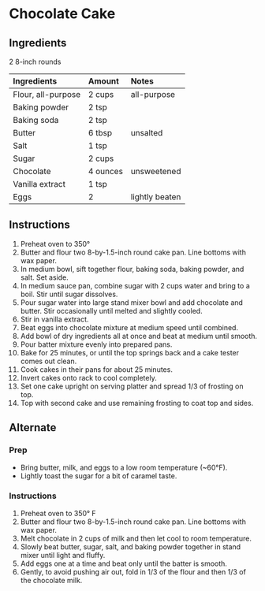 Chocolate Cake
==============

Ingredients
-----------

2 8-inch rounds

| Ingredients        | Amount   | Notes          |
|:-------------------|:---------|:---------------|
| Flour, all-purpose | 2 cups   | all-purpose    |
| Baking powder      | 2 tsp    |                |
| Baking soda        | 2 tsp    |                |
| Butter             | 6 tbsp   | unsalted       |
| Salt               | 1 tsp    |                |
| Sugar              | 2 cups   |                |
| Chocolate          | 4 ounces | unsweetened    |
| Vanilla extract    | 1 tsp    |                |
| Eggs               | 2        | lightly beaten |


Instructions
------------

1.  Preheat oven to 350°
2.  Butter and flour two 8-by-1.5-inch round cake pan.
    Line bottoms with wax paper.
3.  In medium bowl, sift together flour, baking soda, baking powder, and salt.
    Set aside.
4.  In medium sauce pan, combine sugar with 2 cups water and bring to a boil.
    Stir until sugar dissolves.
5.  Pour sugar water into large stand mixer bowl and add chocolate and butter.
    Stir occasionally until melted and slightly cooled.
6.  Stir in vanilla extract.
7.  Beat eggs into chocolate mixture at medium speed until combined.
8.  Add bowl of dry ingredients all at once and beat at medium until smooth.
9.  Pour batter mixture evenly into prepared pans.
10. Bake for 25 minutes, or until the top springs back and a cake tester comes out clean.
11. Cook cakes in their pans for about 25 minutes.
12. Invert cakes onto rack to cool completely.
13. Set one cake upright on serving platter and spread 1/3 of frosting on top.
14. Top with second cake and use remaining frosting to coat top and sides.


Alternate
---------

### Prep

*   Bring butter, milk, and eggs to a low room temperature (~60°F).
*   Lightly toast the sugar for a bit of caramel taste.

### Instructions

1.  Preheat oven to 350° F
2.  Butter and flour two 8-by-1.5-inch round cake pan.
    Line bottoms with wax paper.
3.  Melt chocolate in 2 cups of milk and then let cool to room temperature.
4.  Slowly beat butter, sugar, salt, and baking powder together in stand mixer until light and fluffy.
5.  Add eggs one at a time and beat only until the batter is smooth.
6.  Gently, to avoid pushing air out, fold in 1/3 of the flour and then 1/3 of the chocolate milk.
